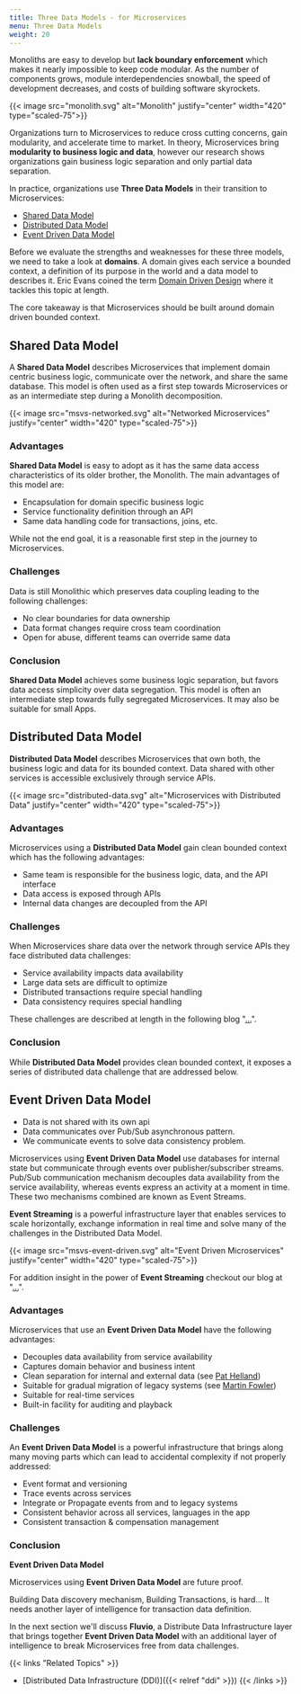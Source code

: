 ```yaml
---
title: Three Data Models - for Microservices
menu: Three Data Models
weight: 20
---
```


Monoliths are easy to develop but **lack boundary enforcement** which makes it nearly impossible to keep code modular. As the number of components grows, module interdependencies snowball, the speed of development decreases, and costs of building software skyrockets.

{{< image src="monolith.svg" alt="Monolith" justify="center" width="420" type="scaled-75">}}

Organizations turn to Microservices to reduce cross cutting concerns, gain modularity, and accelerate time to market. In theory, Microservices bring **modularity to business logic and data**, however our research shows organizations gain business logic separation and only partial data separation. 

In practice, organizations use **Three Data Models** in their transition to Microservices:

* [Shared Data Model](#shared-data-model)
* [Distributed Data Model](#distributed-data-model)
* [Event Driven Data Model](#event-driven-data-model)

Before we evaluate the strengths and weaknesses for these three models, we need to take a look at **domains**. A domain gives each service a bounded context, a definition of its purpose in the world and a data model to describes it. Eric Evans coined the term [Domain Driven Design](https://en.wikipedia.org/wiki/Domain-driven_design) where it tackles this topic at length.

The core takeaway is that Microservices should be built around domain driven bounded context. 


## Shared Data Model

A **Shared Data Model** describes Microservices that implement domain centric business logic, communicate over the network, and share the same database. This model is often used as a first step towards Microservices or as an intermediate step during a Monolith decomposition.

{{< image src="msvs-networked.svg" alt="Networked Microservices" justify="center" width="420" type="scaled-75">}}

### Advantages 

**Shared Data Model** is easy to adopt as it has the same data access characteristics of its older brother, the Monolith. The main advantages of this model are:

* Encapsulation for domain specific business logic
* Service functionality definition through an API
* Same data handling code for transactions, joins, etc.

While not the end goal, it is a reasonable first step in the journey to Microservices. 

### Challenges 

Data is still Monolithic which preserves data coupling leading to the following challenges:

* No clear boundaries for data ownership
* Data format changes require cross team coordination
* Open for abuse, different teams can override same data

### Conclusion 

**Shared Data Model** achieves some business logic separation, but favors data access simplicity over data segregation. This model is often an intermediate step towards fully segregated Microservices. It may also be suitable for small Apps.


## Distributed Data Model

**Distributed Data Model** describes Microservices that own both, the business logic and data for its bounded context. Data shared with other services is accessible exclusively through service APIs.

{{< image src="distributed-data.svg" alt="Microservices with Distributed Data" justify="center" width="420" type="scaled-75">}}


### Advantages 
Microservices using a **Distributed Data Model** gain clean bounded context which has the following advantages:

* Same team is responsible for the business logic, data, and the API interface
* Data access is exposed through APIs
* Internal data changes are decoupled from the API

### Challenges

When Microservices share data over the network through service APIs they face distributed data challenges:

* Service availability impacts data availability
* Large data sets are difficult to optimize
* Distributed transactions require special handling
* Data consistency requires special handling

These challenges are described at length in the following blog "[...](link)".

### Conclusion

While **Distributed Data Model** provides clean bounded context, it exposes a series of distributed data challenge that are addressed below.


## Event Driven Data Model

* Data is not shared with its own api
* Data communicates over Pub/Sub asynchronous pattern.
* We communicate events to solve data consistency problem.

Microservices using **Event Driven Data Model** use databases for internal state but communicate through events over publisher/subscriber streams. Pub/Sub communication mechanism decouples data availability from the service availability, whereas events express an activity at a moment in time. These two mechanisms combined are known as Event Streams. 

**Event Streaming** is a powerful infrastructure layer that enables services to scale horizontally, exchange information in real time and solve many of the challenges in the Distributed Data Model. 

{{< image src="msvs-event-driven.svg" alt="Event Driven Microservices" justify="center" width="420" type="scaled-75">}}

For addition insight in the power of **Event Streaming** checkout our blog at "[...](link)".

### Advantages 

Microservices that use an **Event Driven Data Model** have the following advantages:

* Decouples data availability from service availability
* Captures domain behavior and business intent
* Clean separation for internal and external data (see [Pat Helland](http://cidrdb.org/cidr2005/papers/P12.pdf))
* Suitable for gradual migration of legacy systems (see [Martin Fowler](https://martinfowler.com/articles/evo-arch-forward.html))
* Suitable for real-time services
* Built-in facility for auditing and playback

### Challenges

An **Event Driven Data Model** is a powerful infrastructure that brings along many moving parts which can lead to accidental complexity if not properly addressed:

* Event format and versioning
* Trace events across services
* Integrate or Propagate events from and to legacy systems
* Consistent behavior across all services, languages in the app
* Consistent transaction & compensation management


### Conclusion

**Event Driven Data Model** 

Microservices using **Event Driven Data Model** are future proof. 

Building Data discovery mechanism, Building Transactions, is hard...  It needs another layer of intelligence for transaction data definition. 

In the next section we'll discuss **Fluvio**, a Distribute Data Infrastructure layer that brings together **Event Driven Data Model** with an additional layer of intelligence to break Microservices free from data challenges.


{{< links "Related Topics" >}}
* [Distributed Data Infrastructure (DDI)]({{< relref "ddi" >}})
{{< /links >}}
